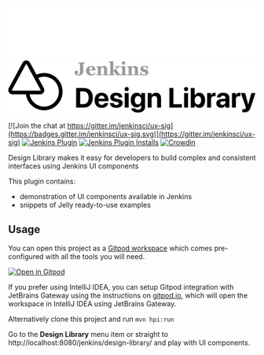 ![Jenkins Design Library](logo-dark.svg#gh-dark-mode-only)
![Jenkins Design Library](logo.svg#gh-light-mode-only)

[![Join the chat at https://gitter.im/jenkinsci/ux-sig](https://badges.gitter.im/jenkinsci/ux-sig.svg)](https://gitter.im/jenkinsci/ux-sig)
[![Jenkins Plugin](https://img.shields.io/jenkins/plugin/v/design-library.svg)](https://plugins.jenkins.io/design-library/)
[![Jenkins Plugin Installs](https://img.shields.io/jenkins/plugin/i/design-library.svg?color=blue)](https://plugins.jenkins.io/design-library/)
[![Crowdin](https://badges.crowdin.net/e/6332fe04e3c8d658f6df4f62cc70268b/localized.svg)](https://jenkins.crowdin.com/design-library-plugin)

Design Library makes it easy for developers to build complex and consistent interfaces using Jenkins UI components

This plugin contains:
- demonstration of UI components available in Jenkins
- snippets of Jelly ready-to-use examples

## Usage

You can open this project as a [Gitpod workspace](https://www.gitpod.io/) which comes pre-configured with all the tools you will need.

[![Open in Gitpod](https://gitpod.io/button/open-in-gitpod.svg)](https://gitpod.io/#https://github.com/jenkinsci/design-library-plugin)

If you prefer using IntelliJ IDEA, you can setup Gitpod integration with JetBrains Gateway using the instructions on [gitpod.io](https://www.gitpod.io/docs/ides-and-editors/intellij), 
which will open the workspace in IntelliJ IDEA using JetBrains Gateway.

Alternatively clone this project and run `mvn hpi:run`

Go to the **Design Library** menu item or straight to http://localhost:8080/jenkins/design-library/ and play with UI components.
